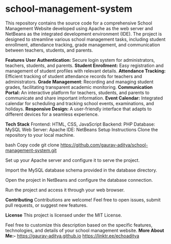# school-management-system
This repository contains the source code for a comprehensive School Management Website developed using Apache as the web server and NetBeans as the integrated development environment (IDE).
The project is designed to streamline various school management tasks, including student enrollment, attendance tracking, grade management, and communication between teachers, students, and parents.

**Features**
**User Authentication:** Secure login system for administrators, teachers, students, and parents.
**Student Enrollment:** Easy registration and management of student profiles with relevant details.
**Attendance Tracking:** Efficient tracking of student attendance records for teachers and administrators.
**Grade Management**: Recording and managing student grades, facilitating transparent academic monitoring.
**Communication Portal:** An interactive platform for teachers, students, and parents to communicate and share important information.
**Event Calendar:** Integrated calendar for scheduling and tracking school events, examinations, and holidays.
**Responsive Design:** A user-friendly interface that adapts to different devices for a seamless experience.

**Tech Stack**
Frontend: HTML, CSS, JavaScript
Backend: PHP
Database: MySQL
Web Server: Apache
IDE: NetBeans
Setup Instructions
Clone the repository to your local machine.

bash
Copy code
git clone https://github.com/gaurav-aditya/school-management-system.git

Set up your Apache server and configure it to serve the project.

Import the MySQL database schema provided in the database directory.

Open the project in NetBeans and configure the database connection.

Run the project and access it through your web browser.

**Contributing**
Contributions are welcome! Feel free to open issues, submit pull requests, or suggest new features.

**License**
This project is licensed under the MIT License.

Feel free to customize this description based on the specific features, technologies, and details of your school management website.
**More About Me:-**
https://gaurav-aditya.github.io
https://linktr.ee/echoaditya





